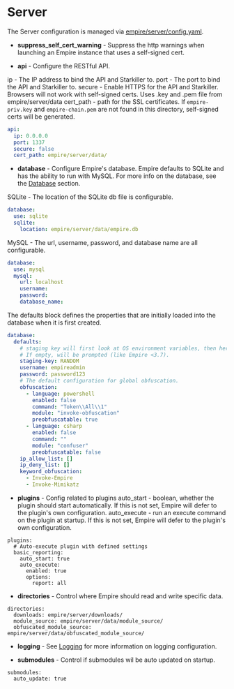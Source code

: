 # Server

The Server configuration is managed via [empire/server/config.yaml](https://github.com/BC-SECURITY/Empire/blob/master/empire/client/config.yaml).

* **suppress_self_cert_warning** - Suppress the http warnings when launching an Empire instance that uses a self-signed cert.

* **api** - Configure the RESTful API.

ip - The IP address to bind the API and Starkiller to.
port - The port to bind the API and Starkiller to.
secure - Enable HTTPS for the API and Starkiller. Browsers will not work with self-signed certs. Uses .key and .pem file from empire/server/data
cert_path - path for the SSL certificates. If `empire-priv.key` and `empire-chain.pem` are not found in this directory, self-signed certs will be generated.

```yaml
api:
  ip: 0.0.0.0
  port: 1337
  secure: false
  cert_path: empire/server/data/
```

* **database** - Configure Empire's database. Empire defaults to SQLite and has the ability to run with MySQL. For more info on the database, see the [Database](database/README.md) section.

SQLite - The location of the SQLite db file is configurable.

```yaml
database:
  use: sqlite
  sqlite:
    location: empire/server/data/empire.db
```

MySQL - The url, username, password, and database name are all configurable.

```yaml
database:
  use: mysql
  mysql:
    url: localhost
    username:
    password:
    database_name:
```

The defaults block defines the properties that are initially loaded into the database when it is first created.

```yaml
database:
  defaults:
    # staging key will first look at OS environment variables, then here.
    # If empty, will be prompted (like Empire <3.7).
    staging-key: RANDOM
    username: empireadmin
    password: password123
    # The default configuration for global obfuscation.
    obfuscation:
      - language: powershell
        enabled: false
        command: "Token\\All\\1"
        module: "invoke-obfuscation"
        preobfuscatable: true
      - language: csharp
        enabled: false
        command: ""
        module: "confuser"
        preobfuscatable: false
    ip_allow_list: []
    ip_deny_list: []
    keyword_obfuscation:
      - Invoke-Empire
      - Invoke-Mimikatz
```

* **plugins** - Config related to plugins
auto_start - boolean, whether the plugin should start automatically. If this is not set, Empire will defer to the plugin's own configuration.
auto_execute - run an execute command on the plugin at startup. If this is not set, Empire will defer to the plugin's own configuration.
```
plugins:
  # Auto-execute plugin with defined settings
  basic_reporting:
    auto_start: true
    auto_execute:
      enabled: true
      options:
        report: all
```

* **directories** - Control where Empire should read and write specific data.

```
directories:
  downloads: empire/server/downloads/
  module_source: empire/server/data/module_source/
  obfuscated_module_source: empire/server/data/obfuscated_module_source/
```

* **logging** - See [Logging](../../logging/logging.md) for more information on logging configuration.

* **submodules** - Control if submodules wil be auto updated on startup.

```
submodules:
  auto_update: true
```
